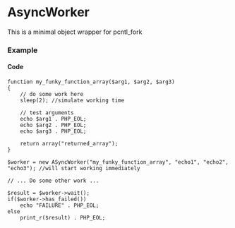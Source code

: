# AsyncWorker
This is a minimal object wrapper for pcntl_fork

### Example

#### Code

```
function my_funky_function_array($arg1, $arg2, $arg3)
{
    // do some work here
    sleep(2); //simulate working time

    // test arguments
    echo $arg1 . PHP_EOL;
    echo $arg2 . PHP_EOL;
    echo $arg3 . PHP_EOL;

    return array("returned_array");
}

$worker = new ASyncWorker("my_funky_function_array", "echo1", "echo2", "echo3"); //will start working immediately

// ... Do some other work ...

$result = $worker->wait();
if($worker->has_failed())
    echo "FAILURE" . PHP_EOL;
else
    print_r($result) . PHP_EOL;
    
```
